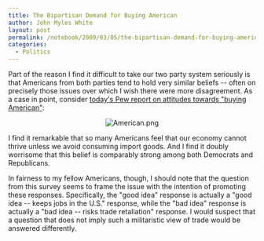 ```yaml
---
title: The Bipartisan Demand for Buying American
author: John Myles White
layout: post
permalink: /notebook/2009/03/05/the-bipartisan-demand-for-buying-american/
categories:
  - Politics
---
```


Part of the reason I find it difficult to take our two party system seriously is that Americans from both parties tend to hold very similar beliefs -- often on precisely those issues over which I wish there were more disagreement. As a case in point, consider [today's Pew report on attitudes towards "buying American"](http://pewresearch.org/databank/dailynumber/?NumberID=722):

<center>
  <img src="http://www.johnmyleswhite.com/notebook/wp-content/uploads/2009/03/american1.png" alt="American.png" />
</center>

I find it remarkable that so many Americans feel that our economy cannot thrive unless we avoid consuming import goods. And I find it doubly worrisome that this belief is comparably strong among both Democrats and Republicans.

In fairness to my fellow Americans, though, I should note that the question from this survey seems to frame the issue with the intention of promoting these responses. Specifically, the "good idea" response is actually a "good idea -- keeps jobs in the U.S." response, while the "bad idea" response is actually a "bad idea -- risks trade retaliation" response. I would suspect that a question that does not imply such a militaristic view of trade would be answered differently.
